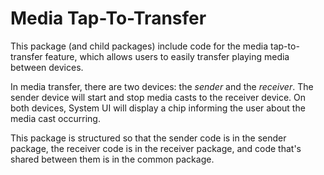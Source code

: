# Media Tap-To-Transfer

This package (and child packages) include code for the media tap-to-transfer feature, which
allows users to easily transfer playing media between devices.

In media transfer, there are two devices: the *sender* and the *receiver*. The sender device will
start and stop media casts to the receiver device. On both devices, System UI will display a chip
informing the user about the media cast occurring.

This package is structured so that the sender code is in the sender package, the receiver code is
in the receiver package, and code that's shared between them is in the common package.
